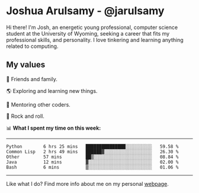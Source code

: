 # Joshua Arulsamy - @jarulsamy

Hi there! I'm Josh, an energetic young professional, computer science student at the University of Wyoming, seeking a career that fits my professional skills, and personality. I love tinkering and learning anything related to computing.

## My values

:yellow_heart: Friends and family.

:earth_americas: Exploring and learning new things.

:book: Mentoring other coders.

:guitar: Rock and roll.

:bar_chart: **What I spent my time on this week:**

------
<!--START_SECTION:waka-->
```text
Python        6 hrs 25 mins   ███████████████░░░░░░░░░░   59.58 % 
Common Lisp   2 hrs 49 mins   ██████▓░░░░░░░░░░░░░░░░░░   26.30 % 
Other         57 mins         ██▒░░░░░░░░░░░░░░░░░░░░░░   08.84 % 
Java          12 mins         ▓░░░░░░░░░░░░░░░░░░░░░░░░   02.00 % 
Bash          6 mins          ▒░░░░░░░░░░░░░░░░░░░░░░░░   01.06 % 
```
<!--END_SECTION:waka-->
------

Like what I do? Find more info about me on my personal [webpage](https://arulsamy.me).
